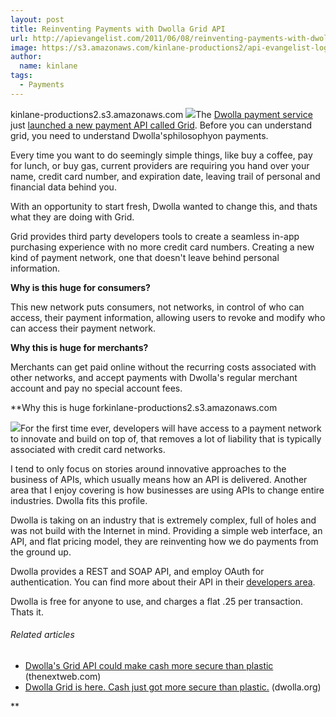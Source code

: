 ```yaml
---
layout: post
title: Reinventing Payments with Dwolla Grid API
url: http://apievangelist.com/2011/06/08/reinventing-payments-with-dwolla-grid-api/
image: https://s3.amazonaws.com/kinlane-productions2/api-evangelist-logos/api-evangelist-butterfly-vertical.png
author:
  name: kinlane
tags:
  - Payments
---
```

kinlane-productions2.s3.amazonaws.com ![](http://kinlane-productions.s3.amazonaws.com/api-evangelist/dwolla-logo.jpg)The [Dwolla payment service](https://www.dwolla.com "Dwolla") just [launched a new payment API called Grid](http://www.dwolla.org/blog/grid-is-here-cash-just-got-more-secure-than-plastic/ "launched a new payment network called Grid"). Before you can understand grid, you need to understand Dwolla'sphilosophyon payments.

Every time you want to do seemingly simple things, like buy a coffee, pay for lunch, or buy gas, current providers are requiring you hand over your name, credit card number, and expiration date, leaving trail of personal and financial data behind you.

With an opportunity to start fresh, Dwolla wanted to change this, and thats what they are doing with Grid.

Grid provides third party developers tools to create a seamless in-app purchasing experience with no more credit card numbers. Creating a new kind of payment network, one that doesn't leave behind personal information.

**Why is this huge for consumers?**

This new network puts consumers, not networks, in control of who can access, their payment information, allowing users to revoke and modify who can access their payment network.

**Why this is huge for merchants?**

Merchants can get paid online without the recurring costs associated with other networks, and accept payments with Dwolla's regular merchant account and pay no special account fees.

**Why this is huge forkinlane-productions2.s3.amazonaws.com

![](http://kinlane-productions.s3.amazonaws.com/api-evangelist/internet-payment-transactions.jpg)For the first time ever, developers will have access to a payment network to innovate and build on top of, that removes a lot of liability that is typically associated with credit card networks.

I tend to only focus on stories around innovative approaches to the business of APIs, which usually means how an API is delivered. Another area that I enjoy covering is how businesses are using APIs to change entire industries. Dwolla fits this profile.

Dwolla is taking on an industry that is extremely complex, full of holes and was not build with the Internet in mind. Providing a simple web interface, an API, and flat pricing model, they are reinventing how we do payments from the ground up.

Dwolla provides a REST and SOAP API, and employ OAuth for authentication. You can find more about their API in their [developers area](https://www.dwolla.com/dev/ "developers area").

Dwolla is free for anyone to use, and charges a flat .25 per transaction. Thats it.

###### Related articles

*   [Dwolla's Grid API could make cash more secure than plastic](http://thenextweb.com/apps/2011/06/07/dwollas-grid-api-could-make-cash-more-secure-than-plastic/) (thenextweb.com)
*   [Dwolla Grid is here. Cash just got more secure than plastic.](http://www.dwolla.org/blog/grid-is-here-cash-just-got-more-secure-than-plastic/) (dwolla.org)

**